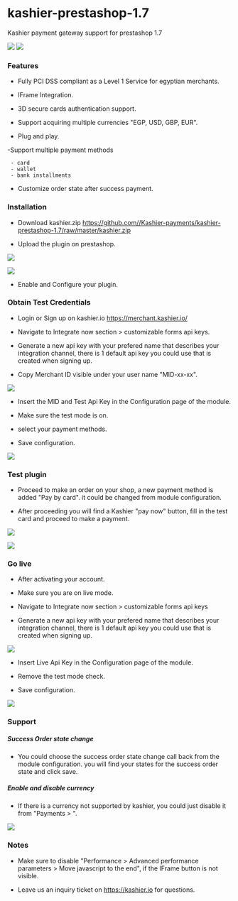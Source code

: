 # kashier-prestashop-1.7
Kashier payment gateway support for prestashop 1.7


![](https://raw.githubusercontent.com/Kashier-payments/kashier-prestashop-1.7/master/kashier-logo.png)
![](https://raw.githubusercontent.com/Kashier-payments/kashier-prestashop-1.7/master/presta-logo.png)

### Features

- Fully PCI DSS compliant as a Level 1 Service for egyptian merchants.

- IFrame Integration.

- 3D secure cards authentication support.

- Support acquiring multiple currencies "EGP, USD, GBP, EUR".

- Plug and play.

-Support multiple payment methods
     
     - card 
     - wallet
     - bank installments

- Customize order state after success payment.


### Installation

- Download kashier.zip https://github.com//Kashier-payments/kashier-prestashop-1.7/raw/master/kashier.zip

- Upload the plugin on prestashop.

![](https://raw.githubusercontent.com/Kashier-payments/kashier-prestashop-1.7/master/steps/upload_module.png)

![](https://raw.githubusercontent.com/Kashier-payments/kashier-prestashop-1.7/master/steps/upload_kashier.png)


- Enable and Configure your plugin.

### Obtain Test Credentials

- Login or Sign up on kashier.io https://merchant.kashier.io/

- Navigate to Integrate now section > customizable forms api keys.

- Generate a new api key with your prefered name that describes your integration channel, there is 1 default api key you could use that is created when signing up.

- Copy Merchant ID visible under your user name "MID-xx-xx".

![](https://raw.githubusercontent.com/Kashier-payments/kashier-prestashop-1.7/master/steps/install-3-obtain%20test%20api%20keys.png)

- Insert the MID and Test Api Key in the Configuration page of the module.

- Make sure the test mode is on.

- select your payment methods.

- Save configuration.

![](https://raw.githubusercontent.com/Kashier-payments/kashier-prestashop-1.7/master/steps/module_configuration_test.png)

### Test plugin 

- Proceed to make an order on your shop, a new payment method is added "Pay by card". it could be changed from module configuration.

- After proceeding you will find a Kashier "pay now" button, fill in the test card and proceed to make a payment.

![](https://raw.githubusercontent.com/Kashier-payments/kashier-prestashop-1.7/master/steps/module_test_payment_1.png)

![](https://raw.githubusercontent.com/Kashier-payments/kashier-prestashop-1.7/master/steps/module_test_payment_2.png)


### Go live

- After activating your account.

- Make sure you are on live mode.

- Navigate to Integrate now section > customizable forms api keys

- Generate a new api key with your prefered name that describes your integration channel, there is 1 default api key you could use that is created when signing up.

![](https://raw.githubusercontent.com/Kashier-payments/kashier-prestashop-1.7/master/steps/install-8-0-Live%20api%20keys.png)

- Insert Live Api Key in the Configuration page of the module.

- Remove the test mode check.

- Save configuration.

![](https://raw.githubusercontent.com/Kashier-payments/kashier-prestashop-1.7/master/steps/module_configuration_live.png)

### Support
##### Success Order state change

- You could choose the success order state change call back from the module configuration. you will find your states for the success order state and click save.

##### Enable and disable currency
- If there is a currency not supported by kashier, you could just disable it from "Payments > ".

![](https://raw.githubusercontent.com/Kashier-payments/kashier-prestashop-1.6/master/steps/Enable_and_disable_kashier_on_currencies.png)

### Notes

- Make sure to disable "Performance > Advanced performance parameters > Move javascript to the end", if the IFrame button is not visible.

- Leave us an inquiry ticket on https://kashier.io for questions.


